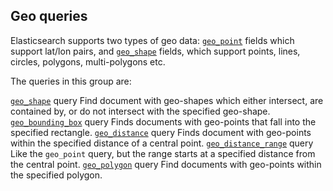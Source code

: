 ## Geo queries

Elasticsearch supports two types of geo data: [`geo_point`](geo-point.html) fields which support lat/lon pairs, and [`geo_shape`](geo-shape.html) fields, which support points, lines, circles, polygons, multi-polygons etc.

The queries in this group are:

[`geo_shape`](query-dsl-geo-shape-query.html) query 
     Find document with geo-shapes which either intersect, are contained by, or do not intersect with the specified geo-shape. 
[`geo_bounding_box`](query-dsl-geo-bounding-box-query.html) query 
     Finds documents with geo-points that fall into the specified rectangle. 
[`geo_distance`](query-dsl-geo-distance-query.html) query 
     Finds document with geo-points within the specified distance of a central point. 
[`geo_distance_range`](query-dsl-geo-distance-range-query.html) query 
     Like the `geo_point` query, but the range starts at a specified distance from the central point. 
[`geo_polygon`](query-dsl-geo-polygon-query.html) query 
     Find documents with geo-points within the specified polygon. 
